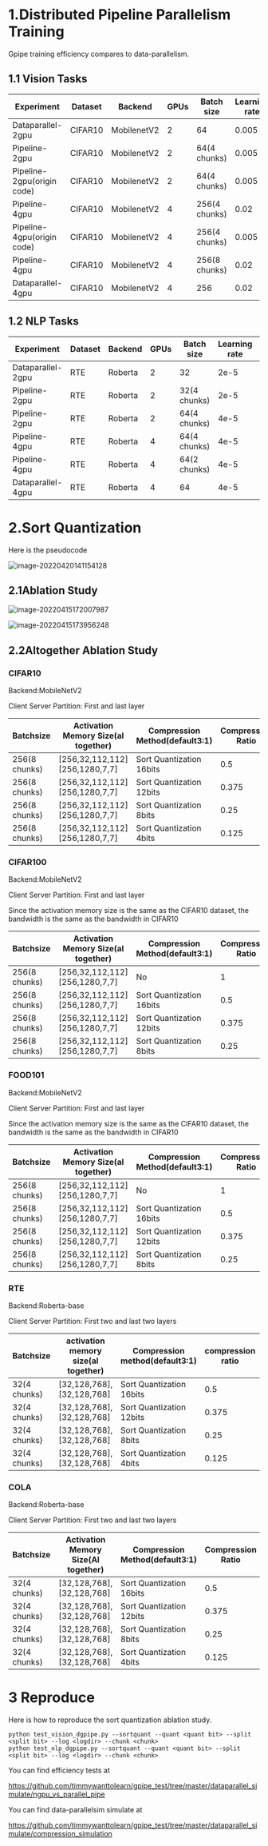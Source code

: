 # 1.Distributed Pipeline Parallelism Training

Gpipe training efficiency compares to data-parallelism.

## 1.1 Vision Tasks

| Experiment                 | Dataset | Backend     | GPUs | Batch size    | Learning rate | Top-1 acc (%) | Throughput | Speed up |
| -------------------------- | ------- | ----------- | ---- | ------------- | ------------- | ------------- | ---------- | -------- |
| Dataparallel-2gpu          | CIFAR10 | MobilenetV2 | 2    | 64            | 0.005         | 95.83±0.04    | 376.47/s   | 1×       |
| Pipeline-2gpu              | CIFAR10 | MobilenetV2 | 2    | 64(4 chunks)  | 0.005         | 95.89±0.07    | 228.57/s   | 0.607×   |
| Pipeline-2gpu(origin code) | CIFAR10 | MobilenetV2 | 2    | 64(4 chunks)  | 0.005         | None          | 213.33/s   | 0.566×   |
| Pipeline-4gpu              | CIFAR10 | MobilenetV2 | 4    | 256(4 chunks) | 0.02          | 96.03±0.14    | 400.30/s   | 1.07×    |
| Pipeline-4gpu(origin code) | CIFAR10 | MobilenetV2 | 4    | 256(4 chunks) | 0.005         | None          | 419.67/s   | 1.11×    |
| Pipeline-4gpu              | CIFAR10 | MobilenetV2 | 4    | 256(8 chunks) | 0.02          | 96.07±0.05    | 397.30/s   | 1.06×    |
| Dataparallel-4gpu          | CIFAR10 | MobilenetV2 | 4    | 256           | 0.02          | 95.94±0.09    | 627.22/s   | 1.66×    |

## 1.2 NLP Tasks

| Experiment        | Dataset | Backend | GPUs | Batch size   | Learning rate | Top-1 acc (%) | Throughput | Speed up |
| ----------------- | ------- | ------- | ---- | ------------ | ------------- | ------------- | ---------- | -------- |
| Dataparallel-2gpu | RTE     | Roberta | 2    | 32           | 2e-5          | 79.0±0.27     | 76.19/s    | 1×       |
| Pipeline-2gpu     | RTE     | Roberta | 2    | 32(4 chunks) | 2e-5          | 78.59±0.21    | 61.53/s    | 0.80×    |
| Pipeline-2gpu     | RTE     | Roberta | 2    | 64(4 chunks) | 4e-5          | 77.56±0.39    | 68.82/s    | 0.90×    |
| Pipeline-4gpu     | RTE     | Roberta | 4    | 64(4 chunks) | 4e-5          | 78.17±0.44    | 106.40/s   | 1.40×    |
| Pipeline-4gpu     | RTE     | Roberta | 4    | 64(2 chunks) | 4e-5          | 78.15±0.22    | 96.40/s    | 1.27×    |
| Dataparallel-4gpu | RTE     | Roberta | 4    | 64           | 4e-5          | 78.4±0.21     | 95.53/s    | 1.25     |

# 2.Sort Quantization

Here is the pseudocode

![image-20220420141154128](./pic/image-20220420141154128.png)



## 2.1Ablation Study



![image-20220415172007987](./pic/image-20220415172007987.png)

![image-20220415173956248](./pic/image-20220415173956248.png)



## 2.2Altogether Ablation Study

### CIFAR10

Backend:MobileNetV2

Client Server Partition: First and last layer

| Batchsize     | Activation Memory Size(al together) | Compression Method(default3:1) | Compression Ratio | Validation Acc | Bandwidth |
| ------------- | ----------------------------------- | ------------------------------ | ----------------- | -------------- | --------- |
| 256(8 chunks) | [256,32,112,112] [256,1280,7,7]     | Sort Quantization 16bits       | 0.5               | 96.0%±0.13%    |           |
| 256(8 chunks) | [256,32,112,112] [256,1280,7,7]     | Sort Quantization 12bits       | 0.375             | 95.9%±0.14%    |           |
| 256(8 chunks) | [256,32,112,112] [256,1280,7,7]     | Sort Quantization 8bits        | 0.25              | 95.7%±0.03%    |           |
| 256(8 chunks) | [256,32,112,112] [256,1280,7,7]     | Sort Quantization 4bits        | 0.125             | 87.10%         |           |

### CIFAR100

Backend:MobileNetV2

Client Server Partition: First and last layer

Since the activation memory size is the same as the CIFAR10 dataset, the bandwidth is the same as the bandwidth in CIFAR10

| Batchsize     | Activation Memory Size(al together) | Compression Method(default3:1) | Compression Ratio | Validation Acc |
| ------------- | ----------------------------------- | ------------------------------ | ----------------- | -------------- |
| 256(8 chunks) | [256,32,112,112] [256,1280,7,7]     | No                             | 1                 | 80.92%         |
| 256(8 chunks) | [256,32,112,112] [256,1280,7,7]     | Sort Quantization 16bits       | 0.5               | 80.85%         |
| 256(8 chunks) | [256,32,112,112] [256,1280,7,7]     | Sort Quantization 12bits       | 0.375             | 80.61%         |
| 256(8 chunks) | [256,32,112,112] [256,1280,7,7]     | Sort Quantization 8bits        | 0.25              | 78.83%         |

### FOOD101

Backend:MobileNetV2

Client Server Partition: First and last layer

Since the activation memory size is the same as the CIFAR10 dataset, the bandwidth is the same as the bandwidth in CIFAR10

| Batchsize     | Activation Memory Size(al together) | Compression Method(default3:1) | Compression Ratio | Validation Acc |
| ------------- | ----------------------------------- | ------------------------------ | ----------------- | -------------- |
| 256(8 chunks) | [256,32,112,112] [256,1280,7,7]     | No                             | 1                 | 83.76%         |
| 256(8 chunks) | [256,32,112,112] [256,1280,7,7]     | Sort Quantization 16bits       | 0.5               | 83.77%         |
| 256(8 chunks) | [256,32,112,112] [256,1280,7,7]     | Sort Quantization 12bits       | 0.375             | 83.72%         |
| 256(8 chunks) | [256,32,112,112] [256,1280,7,7]     | Sort Quantization 8bits        | 0.25              |                |

### RTE

Backend:Roberta-base

Client Server Partition: First two and last two layers

| Batchsize    | activation memory size(al together) | Compression method(default3:1) | compression ratio | Validation acc(in cola is Matthew) | Bandwidth |
| ------------ | ----------------------------------- | ------------------------------ | ----------------- | ---------------------------------- | --------- |
| 32(4 chunks) | [32,128,768],[32,128,768]           | Sort Quantization 16bits       | 0.5               | 79.6%±0.18%                        |           |
| 32(4 chunks) | [32,128,768],[32,128,768]           | Sort Quantization 12bits       | 0.375             | 79.6%±0.20%                        |           |
| 32(4 chunks) | [32,128,768],[32,128,768]           | Sort Quantization 8bits        | 0.25              | 79.4%±0.21%                        |           |
| 32(4 chunks) | [32,128,768],[32,128,768]           | Sort Quantization 4bits        | 0.125             | 52.2%                              |           |

### COLA

Backend:Roberta-base

Client Server Partition: First two and last two layers

| Batchsize    | Activation Memory Size(Al together) | Compression Method(default3:1) | Compression Ratio | Matthew's Corelation |
| ------------ | ----------------------------------- | ------------------------------ | ----------------- | -------------------- |
| 32(4 chunks) | [32,128,768],[32,128,768]           | Sort Quantization 16bits       | 0.5               | 64.5±0.48            |
| 32(4 chunks) | [32,128,768],[32,128,768]           | Sort Quantization 12bits       | 0.375             | 63.93±0.22           |
| 32(4 chunks) | [32,128,768],[32,128,768]           | Sort Quantization 8bits        | 0.25              | 63.20±0.12           |
| 32(4 chunks) | [32,128,768],[32,128,768]           | Sort Quantization 4bits        | 0.125             | 0                    |

# 3 Reproduce

Here is how to reproduce the sort quantization ablation study.

```
python test_vision_dgpipe.py --sortquant --quant <quant bit> --split <split bit> --log <logdir> --chunk <chunk>
python test_nlp_dgpipe.py --sortquant --quant <quant bit> --split <split bit> --log <logdir> --chunk <chunk>
```

You can find efficiency tests at 

https://github.com/timmywanttolearn/gpipe_test/tree/master/dataparallel_simulate/ngpu_vs_parallel_pipe

You can find data-parallelsim simulate at 

https://github.com/timmywanttolearn/gpipe_test/tree/master/dataparallel_simulate/compression_simulation

